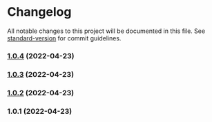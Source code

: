 # Changelog

All notable changes to this project will be documented in this file. See [standard-version](https://github.com/conventional-changelog/standard-version) for commit guidelines.

### [1.0.4](https://github.com/elixxrades/nodejs-logger/compare/v1.0.3...v1.0.4) (2022-04-23)

### [1.0.3](https://github.com/elixxrades/nodejs-logger/compare/v1.0.2...v1.0.3) (2022-04-23)

### [1.0.2](https://github.com/elixxrades/nodejs-logger/compare/v1.0.1...v1.0.2) (2022-04-23)

### 1.0.1 (2022-04-23)
